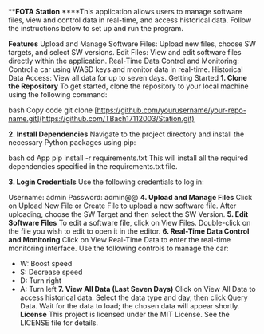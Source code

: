 ****FOTA Station**
****This application allows users to manage software files, view and control data in real-time, and access historical data. Follow the instructions below to set up and run the program.

**Features**
Upload and Manage Software Files: Upload new files, choose SW targets, and select SW versions.
Edit Files: View and edit software files directly within the application.
Real-Time Data Control and Monitoring: Control a car using WASD keys and monitor data in real-time.
Historical Data Access: View all data for up to seven days.
Getting Started
**1. Clone the Repository**
To get started, clone the repository to your local machine using the following command:

bash
Copy code
git clone [https://github.com/yourusername/your-repo-name.git](https://github.com/TBach17112003/Station.git)

**2. Install Dependencies**
Navigate to the project directory and install the necessary Python packages using pip:

bash
cd App
pip install -r requirements.txt
This will install all the required dependencies specified in the requirements.txt file.

**3. Login Credentials**
Use the following credentials to log in:

Username: admin
Password: admin@@
**4. Upload and Manage Files**
Click on Upload New File or Create File to upload a new software file.
After uploading, choose the SW Target and then select the SW Version.
**5. Edit Software Files**
To edit a software file, click on View Files.
Double-click on the file you wish to edit to open it in the editor.
**6. Real-Time Data Control and Monitoring**
Click on View Real-Time Data to enter the real-time monitoring interface.
Use the following controls to manage the car:
- W: Boost speed
- S: Decrease speed
- D: Turn right
- A: Turn left
**7. View All Data (Last Seven Days)**
Click on View All Data to access historical data.
Select the data type and day, then click Query Data.
Wait for the data to load; the chosen data will appear shortly.
**License**
This project is licensed under the MIT License. See the LICENSE file for details.
